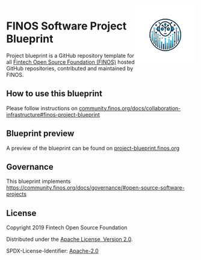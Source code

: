 <img align="right" alt="Logo" width="160" height="160" src="./website/static/img/project/logo_agent.png">

# FINOS Software Project Blueprint

Project blueprint is a GitHub repository template for all [Fintech Open Source Foundation (FINOS)](https://www.finos.org/) hosted GitHub repositories, contributed and maintained by FINOS.

## How to use this blueprint

Please follow instructions on [community.finos.org/docs/collaboration-infrastructure#finos-project-blueprint](https://community.finos.org/docs/collaboration-infrastructure#finos-project-blueprint)

## Blueprint preview

A preview of the blueprint can be found on [project-blueprint.finos.org](https://project-blueprint.finos.org)

## Governance
This blueprint implements https://community.finos.org/docs/governance/#open-source-software-projects

## License

Copyright 2019 Fintech Open Source Foundation

Distributed under the [Apache License, Version 2.0](http://www.apache.org/licenses/LICENSE-2.0).

SPDX-License-Identifier: [Apache-2.0](https://spdx.org/licenses/Apache-2.0)
